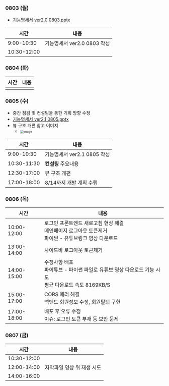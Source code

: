 ### 0803 (월)

- [기능명세서 ver2.0 0803.pptx](https://github.com/eppy7819/projects/files/5039300/ver2.0.0803.pptx)

| 시간        | 내용                        |
| ----------- | --------------------------- |
| 9:00-10:30  | 기능명세서 ver2.0 0803 작성 |
| 10:30-12:00 |                             |



### 0804 (화)

| 시간 | 내용 |
| ---- | ---- |
|      |      |



### 0805 (수)

- 중간 점검 및 컨설팅을 통한 기획 방향 수정
- [기능명세서 ver2.1 0805.pptx](https://github.com/eppy7819/projects/files/5039304/ver2.1.0805.pptx)
- 뷰 구조 개편 참고 이미지
  - <img src="https://user-images.githubusercontent.com/60081206/89609191-15d0b880-d8b2-11ea-9027-04e6d25f9b04.png" alt="image" style="zoom:67%;" />

| 시간        | 내용                        |
| ----------- | --------------------------- |
| 9:00-10:30  | 기능명세서 ver2.1 0805 작성 |
| 10:30-11:30 | **컨설팅** 주요내용<br/>    |
| 12:30-17:00 | 뷰 구조 개편                |
| 17:00-18:00 | 8/14까지 개발 계획 수립     |



### 0806 (목)

| 시간        | 내용                                                         |
| ----------- | ------------------------------------------------------------ |
| 10:00-12:00 | 로그인 프론트엔드 새로고침 현상 해결<br>메인페이지 로그아웃 토큰제거<br>파이썬 - 유튜브링크 영상 다운로드 |
| 13:00-14:00 | 사이드바 로그아웃 토큰제거                                   |
| 14:00-15:00 | 수정사항 배포<br>파이튜브 - 파이썬 파일로 유튜브 영상 다운로드 기능 시도 <br>평균 다운로드 속도 8169KB/S |
| 15:00-17:00 | CORS 에러 해결 <BR>백엔드 회원정보 수정, 회원탈퇴 구현       |
| 17:00-18:00 | 배포 후 오류 수정<br>이슈: 로그인 토큰 부재 등 보안 문제     |

### 0807 (금)

| 시간        | 내용                       |
| ----------- | -------------------------- |
| 10:30-12:00 |                            |
| 12:00-14:00 | 자막파일 영상 위 재생 시도 |
| 14:00-16:00 |                            |

